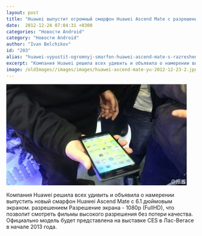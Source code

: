 ```yaml
---
layout: post
title: "Huawei выпустит огромный смарфон Huawei Ascend Mate с разрешением FullHD"
date:  2012-12-24 07:04:31 +0300
categories: "Новости Android"
category: "Новости Android"
author: "Ivan Belchikov"
id: "203"
alias: "huawei-vypustit-ogromnyj-smarfon-huawei-ascend-mate-s-razresheniem-fullhd"
excerpt: "Компания Huawei решила всех удивить и объявила о намерении выпустить новый смарфон Huawei Ascend Mate с 6.1 дюймовым экраном. разрешением Разрешение экрана - 1080p (FullHD), что позволит смотреть фильмы высокого разрешения без потери качества. Официально модель будет представлена на выставке CES в Лас-Вегасе в начале 2013 года."
image: /oldImages//images/images/huawei-ascend-mate-yu-2012-12-23-2.jpg
---
```

<img src="/oldImages/images/images/huawei-ascend-mate-yu-2012-12-23-2.jpg" border="0" alt="Android Центральной" >

Компания Huawei решила всех удивить и объявила о намерении выпустить новый смарфон Huawei Ascend Mate с 6.1 дюймовым экраном. разрешением Разрешение экрана - 1080p (FullHD), что позволит смотреть фильмы высокого разрешения без потери качества. Официально модель будет представлена на выставке CES в Лас-Вегасе в начале 2013 года.
